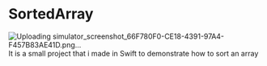 # SortedArray
![Uploading simulator_screenshot_66F780F0-CE18-4391-97A4-F457B83AE41D.png…]()
It is a small project that i made in Swift to demonstrate how to sort an 
array
